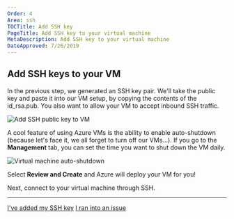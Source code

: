 ```yaml
---
Order: 4
Area: ssh
TOCTitle: Add SSH key
PageTitle: Add SSH key to your virtual machine
MetaDescription: Add SSH key to your virtual machine
DateApproved: 7/26/2019
---
```


## Add SSH keys to your VM

In the previous step, we generated an SSH key pair. We'll take the public key and paste it into our VM setup, by copying the contents of the id_rsa.pub. You also want to allow your VM to accept inbound SSH traffic.

![Add SSH public key to VM](images/ssh/add-ssh-public-key.png)

A cool feature of using Azure VMs is the ability to enable auto-shutdown (because let's face it, we all forget to turn off our VMs…). If you go to the **Management** tab, you can set the time you want to shut down the VM daily.

![Virtual machine auto-shutdown](images/ssh/vm-auto-shutdown.png)

Select **Review and Create** and Azure will deploy your VM for you!

Next, connect to your virtual machine through SSH.

----

<a class="tutorial-next-btn" href="/remote-tutorials/ssh/connect-to-vm">I've added my SSH key</a> <a class="tutorial-feedback-btn" onclick="reportIssue('remote-tutorials-ssh', 'add-ssh-key')" href="javascript:void(0)">I ran into an issue</a>
